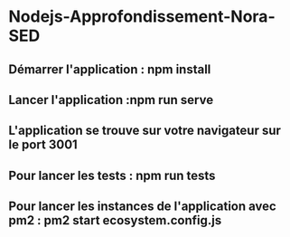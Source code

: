 # Nodejs-Approfondissement-Nora-SED
## Démarrer l'application : npm install
## Lancer l'application :npm run serve

## L'application se trouve sur votre navigateur sur le port 3001
## Pour lancer les tests : npm run tests

## Pour lancer les instances de l'application avec pm2 : pm2 start ecosystem.config.js
